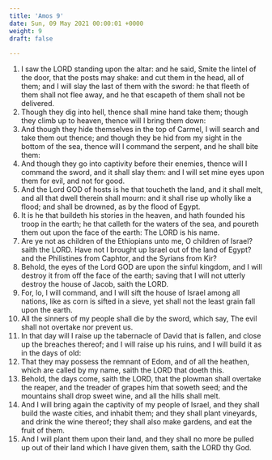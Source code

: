 ```yaml
---
title: 'Amos 9'
date: Sun, 09 May 2021 00:00:01 +0000
weight: 9
draft: false
  
---
```


1. I saw the LORD standing upon the altar: and he said, Smite the lintel of the door, that the posts may shake: and cut them in the head, all of them; and I will slay the last of them with the sword: he that fleeth of them shall not flee away, and he that escapeth of them shall not be delivered.
2. Though they dig into hell, thence shall mine hand take them; though they climb up to heaven, thence will I bring them down:
3. And though they hide themselves in the top of Carmel, I will search and take them out thence; and though they be hid from my sight in the bottom of the sea, thence will I command the serpent, and he shall bite them:
4. And though they go into captivity before their enemies, thence will I command the sword, and it shall slay them: and I will set mine eyes upon them for evil, and not for good.
5. And the Lord GOD of hosts is he that toucheth the land, and it shall melt, and all that dwell therein shall mourn: and it shall rise up wholly like a flood; and shall be drowned, as by the flood of Egypt.
6. It is he that buildeth his stories in the heaven, and hath founded his troop in the earth; he that calleth for the waters of the sea, and poureth them out upon the face of the earth: The LORD is his name.
7. Are ye not as children of the Ethiopians unto me, O children of Israel? saith the LORD. Have not I brought up Israel out of the land of Egypt? and the Philistines from Caphtor, and the Syrians from Kir?
8. Behold, the eyes of the Lord GOD are upon the sinful kingdom, and I will destroy it from off the face of the earth; saving that I will not utterly destroy the house of Jacob, saith the LORD.
9. For, lo, I will command, and I will sift the house of Israel among all nations, like as corn is sifted in a sieve, yet shall not the least grain fall upon the earth.
10. All the sinners of my people shall die by the sword, which say, The evil shall not overtake nor prevent us.
11. In that day will I raise up the tabernacle of David that is fallen, and close up the breaches thereof; and I will raise up his ruins, and I will build it as in the days of old:
12. That they may possess the remnant of Edom, and of all the heathen, which are called by my name, saith the LORD that doeth this.
13. Behold, the days come, saith the LORD, that the plowman shall overtake the reaper, and the treader of grapes him that soweth seed; and the mountains shall drop sweet wine, and all the hills shall melt.
14. And I will bring again the captivity of my people of Israel, and they shall build the waste cities, and inhabit them; and they shall plant vineyards, and drink the wine thereof; they shall also make gardens, and eat the fruit of them.
15. And I will plant them upon their land, and they shall no more be pulled up out of their land which I have given them, saith the LORD thy God.
